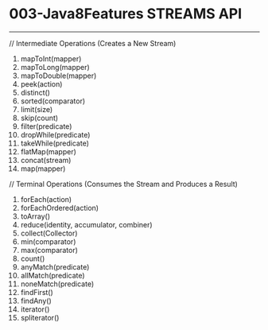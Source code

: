 # 003-Java8Features STREAMS API
--------------------
// Intermediate Operations (Creates a New Stream)
1. mapToInt(mapper)
2. mapToLong(mapper)
3. mapToDouble(mapper)
4. peek(action)
5. distinct()
6. sorted(comparator)
7. limit(size)
8. skip(count)
9. filter(predicate)
10. dropWhile(predicate)
11. takeWhile(predicate)
12. flatMap(mapper)
13. concat(stream)
14. map(mapper)

// Terminal Operations (Consumes the Stream and Produces a Result)
1. forEach(action)
2. forEachOrdered(action)
3. toArray()
4. reduce(identity, accumulator, combiner)
5. collect(Collector)
6. min(comparator)
7. max(comparator)
8. count()
9. anyMatch(predicate)
10. allMatch(predicate)
11. noneMatch(predicate)
12. findFirst()
13. findAny()
14. iterator()
15. spliterator()
